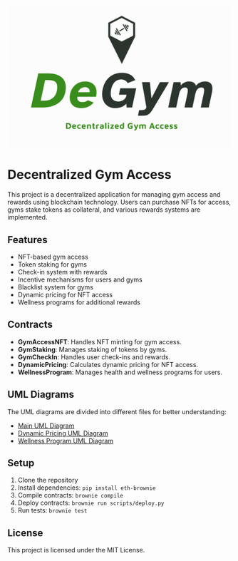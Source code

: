 ![alt text](assets/imgs/brand.png)

# Decentralized Gym Access

This project is a decentralized application for managing gym access and rewards using blockchain technology. Users can purchase NFTs for access, gyms stake tokens as collateral, and various rewards systems are implemented.

## Features

- NFT-based gym access
- Token staking for gyms
- Check-in system with rewards
- Incentive mechanisms for users and gyms
- Blacklist system for gyms
- Dynamic pricing for NFT access
- Wellness programs for additional rewards

## Contracts

- **GymAccessNFT**: Handles NFT minting for gym access.
- **GymStaking**: Manages staking of tokens by gyms.
- **GymCheckIn**: Handles user check-ins and rewards.
- **DynamicPricing**: Calculates dynamic pricing for NFT access.
- **WellnessProgram**: Manages health and wellness programs for users.

## UML Diagrams

The UML diagrams are divided into different files for better understanding:

- [Main UML Diagram](./diagrams/main_uml.md)
- [Dynamic Pricing UML Diagram](./diagrams/dynamic_pricing_uml.md)
- [Wellness Program UML Diagram](./diagrams/wellness_program_uml.md)

## Setup

1. Clone the repository
2. Install dependencies: `pip install eth-brownie`
3. Compile contracts: `brownie compile`
4. Deploy contracts: `brownie run scripts/deploy.py`
5. Run tests: `brownie test`

## License

This project is licensed under the MIT License.
